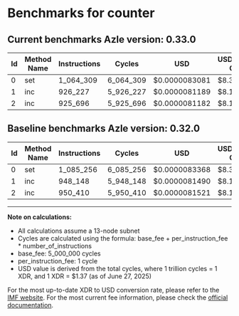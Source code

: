 # Benchmarks for counter

## Current benchmarks Azle version: 0.33.0
| Id | Method Name | Instructions | Cycles | USD | USD/Million Calls | Change |
|-----------|-------------|------------|--------|-----|--------------|-------|
| 0 | set | 1_064_309 | 6_064_309 | $0.0000083081 | $8.30 | <font color="green">-20_947</font> |
| 1 | inc | 926_227 | 5_926_227 | $0.0000081189 | $8.11 | <font color="green">-21_921</font> |
| 2 | inc | 925_696 | 5_925_696 | $0.0000081182 | $8.11 | <font color="green">-24_714</font> |

## Baseline benchmarks Azle version: 0.32.0
| Id | Method Name | Instructions | Cycles | USD | USD/Million Calls |
|-----------|-------------|------------|--------|-----|--------------|
| 0 | set | 1_085_256 | 6_085_256 | $0.0000083368 | $8.33 |
| 1 | inc | 948_148 | 5_948_148 | $0.0000081490 | $8.14 |
| 2 | inc | 950_410 | 5_950_410 | $0.0000081521 | $8.15 |



---

**Note on calculations:**
- All calculations assume a 13-node subnet
- Cycles are calculated using the formula: base_fee + per_instruction_fee \* number_of_instructions
- base_fee: 5_000_000 cycles
- per_instruction_fee: 1 cycle
- USD value is derived from the total cycles, where 1 trillion cycles = 1 XDR, and 1 XDR = $1.37 (as of June 27, 2025)

For the most up-to-date XDR to USD conversion rate, please refer to the [IMF website](https://www.imf.org/external/np/fin/data/rms_sdrv.aspx).
For the most current fee information, please check the [official documentation](https://internetcomputer.org/docs/references/cycles-cost-formulas).